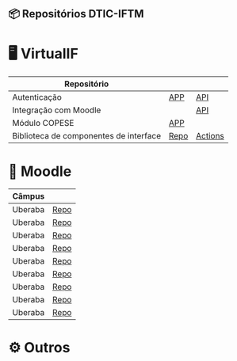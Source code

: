 ## 📦 Repositórios DTIC-IFTM

# 🖥️ VirtualIF

| Repositório |  |  |
| ----------- | ----------- | ----------- |
| Autenticação | [APP](https://www.example.com) | [API](https://www.example.com) |
| Integração com Moodle |  | [API](https://github.com/dtic-iftm/vrtl-api-ava-exportacao) |
| Módulo COPESE | [APP](https://www.example.com) |
| Biblioteca de componentes de interface | [Repo](https://www.example.com) | [Actions](https://www.example.com) |

# 📖 Moodle
| Câmpus |  |  
| ----------- | ----------- |
| Uberaba | [Repo](https://www.example.com) | 
| Uberaba | [Repo](https://www.example.com) | 
| Uberaba | [Repo](https://www.example.com) | 
| Uberaba | [Repo](https://www.example.com) | 
| Uberaba | [Repo](https://www.example.com) | 
| Uberaba | [Repo](https://www.example.com) | 
| Uberaba | [Repo](https://www.example.com) | 
| Uberaba | [Repo](https://www.example.com) | 
| Uberaba | [Repo](https://www.example.com) | 

# ⚙️ Outros

<!--

**Here are some ideas to get you started:**

🙋‍♀️ A short introduction - what is your organization all about?
🌈 Contribution guidelines - how can the community get involved?
👩‍💻 Useful resources - where can the community find your docs? Is there anything else the community should know?
🍿 Fun facts - what does your team eat for breakfast?
🧙 Remember, you can do mighty things with the power of [Markdown](https://docs.github.com/github/writing-on-github/getting-started-with-writing-and-formatting-on-github/basic-writing-and-formatting-syntax)
-->
